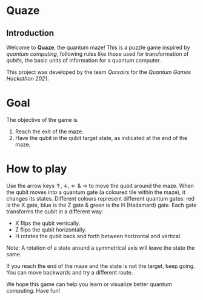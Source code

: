 # Quaze

## Introduction

Welcome to **Quaze**, the quantum maze! This is a puzzle game inspired by _quantum computing_, following rules like those used for transformation of _qubits_, the basic units of information for a quantum computer. 

This project was developed by the team *Qorsairs* for the _Quantum Games Hackathon 2021_.

# Goal 

The objective of the game is 
1.	Reach the exit of the maze.
2.	Have the qubit in the qubit target state, as indicated at the end of the maze.

# How to play

Use the arrow keys ↑, ↓, ← & → to move the qubit around the maze. 
When the qubit moves into a quantum gate (a coloured tile within the maze), it changes its states. 
Different colours represent different quantum gates: red is the X gate, blue is the Z gate & green is the H (Hadamard) gate. 
Each gate transforms the qubit in a different way:
* X flips the qubit vertically. 
* Z flips the qubit horizontally.
* H rotates the qubit back and forth between horizontal and vertical.

Note: A rotation of a state around a symmetrical axis will leave the state the same.

If you reach the end of the maze and the state is not the target, keep going. You can move backwards and try a different route.

We hope this game can help you learn or visualize better quantum computing. Have fun!
